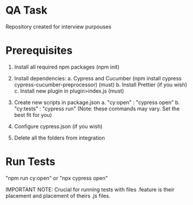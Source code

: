 # QA Task
Repository created for interview purpouses 
# Prerequisites
1. Install all required npm packages (npm init)


2. Install dependencies:
a. Cypress and Cucumber (npm install cypress cypress-cucumber-preprocessor) (must)
b. Install Prettier (if you wish)
c. Install new plugin in plugin>index.js (must)


3. Create new scripts in package.json
a. "cy:open" : "cypress open"
b. "cy:tests" : "cypress run"
(Note: these commands may vary. Set the best fit for you)

4. Configure cypress.json (if you wish)

5. Delete all the folders from integration

# Run Tests
"npm run cy:open" or "npx cypress open"

IMPORTANT NOTE:
Crucial for running tests with files .feature is their placement and placement of theirs .js files. 



